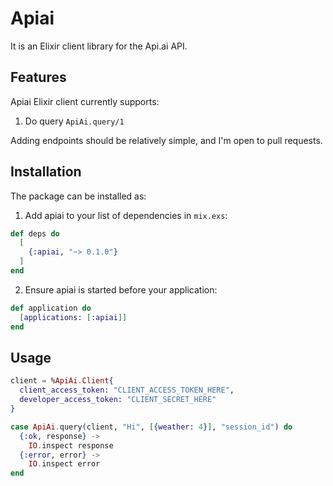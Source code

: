 # Apiai

It is an Elixir client library for the Api.ai API.

## Features

Apiai Elixir client currently supports:

  1. Do query `ApiAi.query/1`

Adding endpoints should be relatively simple, and I'm open to pull requests.

## Installation

The package can be installed as:

  1. Add apiai to your list of dependencies in `mix.exs`:

  ```elixir
  def deps do
    [
      {:apiai, "~> 0.1.0"}
    ]
  end
  ```

  2. Ensure apiai is started before your application:

  ```elixir
  def application do
    [applications: [:apiai]]
  end
  ```

## Usage

```elixir
client = %ApiAi.Client{
  client_access_token: "CLIENT_ACCESS_TOKEN_HERE",
  developer_access_token: "CLIENT_SECRET_HERE"
}

case ApiAi.query(client, "Hi", [{weather: 4}], "session_id") do
  {:ok, response} ->
    IO.inspect response
  {:error, error} ->
    IO.inspect error
end
```
